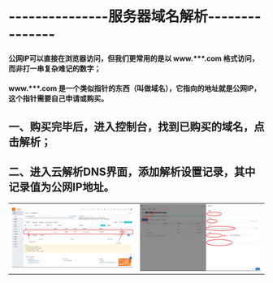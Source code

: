 # ---------------服务器域名解析---------------


#### 公网IP可以直接在浏览器访问，但我们更常用的是以 www.***.com 格式访问，而非打一串复杂难记的数字； </br>
#### www.***.com 是一个类似指针的东西（叫做域名），它指向的地址就是公网IP，这个指针需要自己申请或购买。</br>


## 一、购买完毕后，进入控制台，找到已购买的域名，点击解析；</br>

## 二、进入云解析DNS界面，添加解析设置记录，其中记录值为公网IP地址。 </br>


<table>
    <tr>
        <td ><center><img src="../images/2.域名解析/购买域名.jpg"></center></td>
        <td ><center><img src="../images/2.域名解析/域名解析.jpg"></center></td>
    </tr>
</table>

